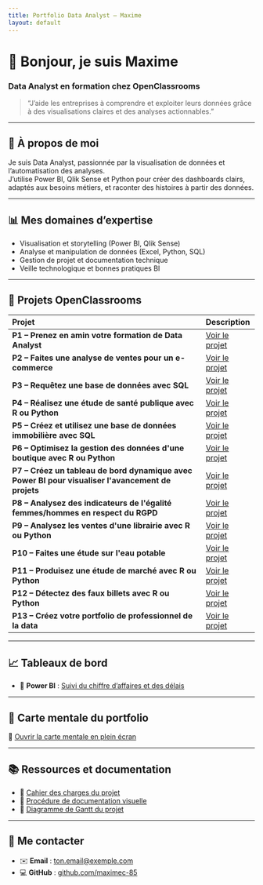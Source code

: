 ```yaml
---
title: Portfolio Data Analyst – Maxime
layout: default
---
```


# 👋 Bonjour, je suis Maxime
### Data Analyst en formation chez OpenClassrooms

> “J’aide les entreprises à comprendre et exploiter leurs données grâce à des visualisations claires et des analyses actionnables.”

---

## 🧭 À propos de moi
Je suis Data Analyst, passionnée par la visualisation de données et l’automatisation des analyses.  
J’utilise Power BI, Qlik Sense et Python pour créer des dashboards clairs, adaptés aux besoins métiers, et raconter des histoires à partir des données.

---

## 📊 Mes domaines d’expertise
- Visualisation et storytelling (Power BI, Qlik Sense)
- Analyse et manipulation de données (Excel, Python, SQL)
- Gestion de projet et documentation technique
- Veille technologique et bonnes pratiques BI

---

## 🚀 Projets OpenClassrooms

| Projet | Description |
|:--|:--|
| **P1 – Prenez en amin votre formation de Data Analyst** | [Voir le projet](projects/P1/README.md) |
| **P2 – Faites une analyse de ventes pour un e-commerce** | [Voir le projet](projects/P2/README.md) |
| **P3 – Requêtez une base de données avec SQL** | [Voir le projet](projects/P3/README.md) |
| **P4 – Réalisez une étude de santé publique avec R ou Python** | [Voir le projet](projects/P4/README.md) |
| **P5 – Créez et utilisez une base de données immobilière avec SQL** | [Voir le projet](projects/P5/README.md) |
| **P6 – Optimisez la gestion des données d'une boutique avec R ou Python** | [Voir le projet](projects/P6/README.md) |
| **P7 – Créez un tableau de bord dynamique avec Power BI pour visualiser l'avancement de projets** | [Voir le projet](projects/P7/README.md) |
| **P8 – Analysez des indicateurs de l'égalité femmes/hommes en respect du RGPD** | [Voir le projet](projects/P8/README.md) |
| **P9 – Analysez les ventes d'une librairie avec R ou Python** | [Voir le projet](projects/P9/README.md) |
| **P10 – Faites une étude sur l'eau potable** | [Voir le projet](projects/P10/README.md) |
| **P11 – Produisez une étude de marché avec R ou Python** | [Voir le projet](projects/P11/README.md) |
| **P12 – Détectez des faux billets avec R ou Python** | [Voir le projet](projects/P12/README.md) |
| **P13 – Créez votre portfolio de professionnel de la data** | [Voir le projet](projects/P13/README.md) |

---

## 📈 Tableaux de bord
- 💎 **Power BI** : [Suivi du chiffre d’affaires et des délais](dashboards/powerbi)  

---

## 🧠 Carte mentale du portfolio

📎 [Ouvrir la carte mentale en plein écran](mindmap.html)

---

## 📚 Ressources et documentation
- 📄 [Cahier des charges du projet](assets/pdfs/Cahier_des_charges_portfolio.pdf)
- 🧾 [Procédure de documentation visuelle](assets/pdfs/Procedure_creation_visualisation.pdf)
- 📅 [Diagramme de Gantt du projet](assets/pdfs/Diagramme_Gantt_portfolio.pdf)

---

## 💼 Me contacter
- ✉️ **Email** : [ton.email@exemple.com](mailto:ton.email@exemple.com)
- 💻 **GitHub** : [github.com/maximec-85](https://gith)
